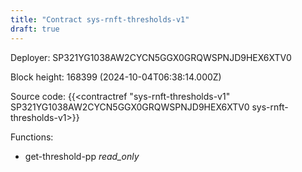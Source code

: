 ```yaml
---
title: "Contract sys-rnft-thresholds-v1"
draft: true
---
```

Deployer: SP321YG1038AW2CYCN5GGX0GRQWSPNJD9HEX6XTV0


 



Block height: 168399 (2024-10-04T06:38:14.000Z)

Source code: {{<contractref "sys-rnft-thresholds-v1" SP321YG1038AW2CYCN5GGX0GRQWSPNJD9HEX6XTV0 sys-rnft-thresholds-v1>}}

Functions:

* get-threshold-pp _read_only_
